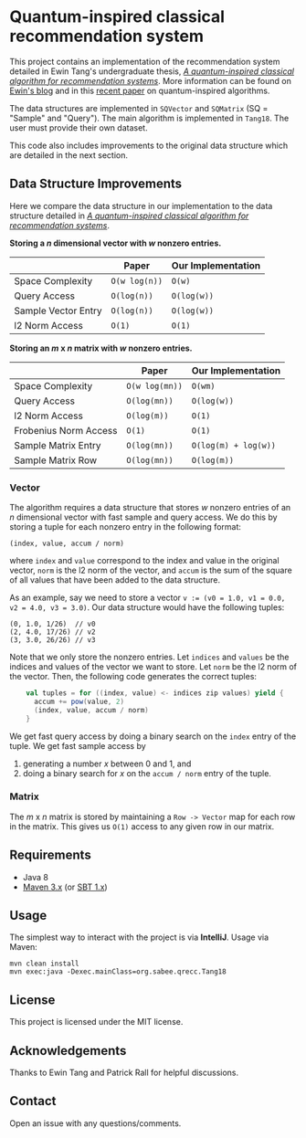 # Quantum-inspired classical recommendation system

This project contains an implementation of the recommendation system detailed in Ewin 
Tang's undergraduate thesis, _[A quantum-inspired classical algorithm for recommendation
systems](https://arxiv.org/pdf/1807.04271.pdf)_. More information can be found on 
[Ewin's blog](https://ewintang.com/blog/2019/01/28/an-overview-of-quantum-inspired-sampling/)
and in this [recent paper](https://arxiv.org/pdf/1905.10415.pdf) on quantum-inspired algorithms. 

The data structures are implemented in `SQVector` and `SQMatrix` (SQ = "Sample" and "Query"). The
main algorithm is implemented in `Tang18`. The user
must provide their own dataset. 

This code also includes improvements to the original data structure which are detailed 
in the next section.

## Data Structure Improvements

Here we compare the data structure in our implementation to the data structure detailed 
in _[A quantum-inspired classical algorithm for recommendation
systems](https://arxiv.org/pdf/1807.04271.pdf)_. 

**Storing a _n_ dimensional vector with _w_ nonzero entries.** 

| | Paper | Our Implementation | 
| --------  | ----- | -------------- |
| Space Complexity | `O(w log(n))` | `O(w)` |
| Query Access | `O(log(n))` | `O(log(w)) ` |
| Sample Vector Entry | `O(log(n))` | `O(log(w))` | 
| l2 Norm Access | `O(1)` | `O(1)` |


**Storing an _m_ x _n_ matrix with _w_ nonzero entries.**

| | Paper | Our Implementation | 
| --------  | ----- | -------------- |
| Space Complexity | `O(w log(mn))` | `O(wm) `  |  
| Query Access | `O(log(mn))` | `O(log(w))` |
| l2 Norm Access | `O(log(m))` | `O(1) ` |
| Frobenius Norm Access | `O(1)` |`O(1)` |
| Sample Matrix Entry | `O(log(mn))` | `O(log(m) + log(w))` |
| Sample Matrix Row  | `O(log(mn))` | `O(log(m))` |


### Vector 

The algorithm requires a data structure that stores _w_ nonzero entries of an _n_ dimensional vector 
with fast sample and query access. We do this by storing a tuple for each nonzero entry
in the following format:

```
(index, value, accum / norm)
```

where `index` and `value` correspond to the index and value in the original vector, 
`norm` is the l2 norm of the vector, and `accum` is the sum of the square of all
values that have been added to the data structure. 

As an example, say we need to store a vector `v := (v0 = 1.0, v1 = 0.0, v2 = 4.0, v3 = 3.0)`.
Our data structure would have the following tuples:

```
(0, 1.0, 1/26)  // v0
(2, 4.0, 17/26) // v2
(3, 3.0, 26/26) // v3
```

Note that we only store the nonzero entries. Let `indices` and `values` be the
indices and values of the vector we want to store. Let `norm` be the l2 norm of the vector.
Then, the following code generates the correct tuples:

```scala
    val tuples = for ((index, value) <- indices zip values) yield {
      accum += pow(value, 2)
      (index, value, accum / norm)
    }
``` 

We get fast query access by doing a binary search on the `index` entry of the tuple. We
get fast sample access by 
1) generating a number _x_ between 0 and 1, and 
2) doing a binary search for _x_ on the `accum / norm` entry of the tuple.

### Matrix

The _m_ x _n_ matrix is stored by maintaining a `Row -> Vector` map for each row
in the matrix. This gives us `O(1)` access to any given row in our matrix.

## Requirements 

* Java 8
* [Maven 3.x](https://maven.apache.org/download.cgi) (or [SBT 1.x](https://www.scala-sbt.org/1.x/docs/index.html))

## Usage 
The simplest way to interact with the project is via **IntelliJ**. Usage via Maven:
```
mvn clean install
mvn exec:java -Dexec.mainClass=org.sabee.qrecc.Tang18
```

## License 

This project is licensed under the MIT license. 

## Acknowledgements 

Thanks to Ewin Tang and Patrick Rall for helpful discussions.

## Contact

Open an issue with any questions/comments.